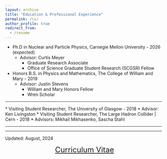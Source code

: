 ```yaml
---
layout: archive
title: "Education & Professional Experience"
permalink: /cv/
author_profile: true
redirect_from:
  - /resume
---
```


* Ph.D in Nuclear and Particle Physics, Carnegie Mellon University - 2026 (expected)  
  * Advisor: Curtis Meyer  
    * Graduate Research Associate
    * Office of Science Graduate Student Research (SCGSR) Fellow
* Honors B.S. in Physics and Mathematics, The College of William and Mary - 2019  
  * Advisor: Justin Stevens  
    * William and Mary Honors Fellow 
    * Wren Scholar 
<hr>
* Visiting Student Researcher, The University of Glasgow - 2018
  * Advisor: Ken Livingston
* Visiting Student Researcher, The Large Hadron Collider | Cern - 2018
  * Advisors: Mikhail Mikhasenko, Sascha Stahl 
<hr>
<hr>
Updated: August, 2024  

<p align="center">
  <font size="5">
  <a href="http://zabaldwin.github.io/files/Baldwin_CV_2024update.pdf">Curriculum Vitae</a>
  </font>
</p>




